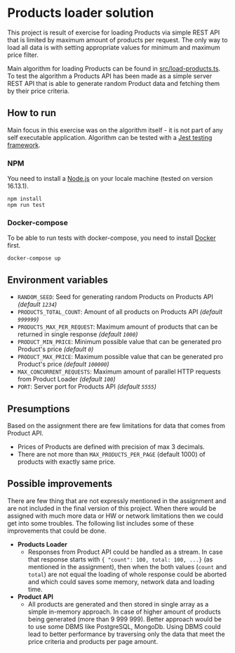 # Products loader solution

This project is result of exercise for loading Products via simple REST API that is limited by maximum amount of
products per request. The only way to load all data is with setting appropriate values for minimum and maximum price
filter.

Main algorithm for loading Products can be found in [src/load-products.ts](src/load-products.ts). To test the algorithm
a Products API has been made as a simple server REST API that is able to generate random Product data and fetching them
by their price criteria.

## How to run

Main focus in this exercise was on the algorithm itself - it is not part of any self executable application. Algorithm
can be tested with a [Jest testing framework](https://jestjs.io/).

### NPM

You need to install a [Node.js](https://nodejs.org/en/) on your locale machine (tested on version 16.13.1).

```
npm install
npm run test
```

### Docker-compose

To be able to run tests with docker-compose, you need to install [Docker](https://www.docker.com/) first.

```
docker-compose up
```

## Environment variables

- `RANDOM_SEED`: Seed for generating random Products on Products API *(default `1234`)*
- `PRODUCTS_TOTAL_COUNT`: Amount of all products on Products API *(default `999999`)*
- `PRODUCTS_MAX_PER_REQUEST`: Maximum amount of products that can be returned in single response *(default `1000`)*
- `PRODUCT_MIN_PRICE`: Minimum possible value that can be generated pro Product's price *(default `0`)*
- `PRODUCT_MAX_PRICE`: Maximum possible value that can be generated pro Product's price *(default `100000`)*
- `MAX_CONCURRENT_REQUESTS`: Maximum amount of parallel HTTP requests from Product Loader *(default `100`)*
- `PORT`: Server port for Products API *(default `5555`)*

## Presumptions

Based on the assignment there are few limitations for data that comes from Product API.

- Prices of Products are defined with precision of max 3 decimals.
- There are not more than `MAX_PRODUCTS_PER_PAGE` (default 1000) of products with exactly same price.

## Possible improvements

There are few thing that are not expressly mentioned in the assignment and are not included in the final version of this
project. When there would be assigned with much more data or HW or network limitations then we could get into some
troubles. The following list includes some of these improvements that could be done.

- **Products Loader**
    - Responses from Product API could be handled as a stream. In case that response starts with
      `{ "count": 100, total: 100, ...}` (as mentioned in the assignment), then when the both values (`count` and
      `total`) are not equal the loading of whole response could be aborted and which could saves some memory, network
      data and loading time.
- **Product API**
    - All products are generated and then stored in single array as a simple in-memory approach. In case of higher
      amount of products being generated (more than 9 999 999). Better approach would be to use some DBMS like
      PostgreSQL, MongoDb. Using DBMS could lead to better performance by traversing only the data that meet the price
      criteria and products per page amount.

